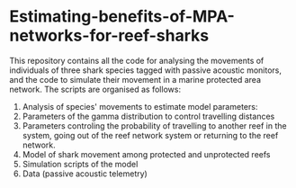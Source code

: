# Estimating-benefits-of-MPA-networks-for-reef-sharks
This repository contains all the code for analysing the movements of individuals of three shark species tagged with passive acoustic monitors, and the code to simulate their movement in a marine protected area network. The scripts are organised as follows:

1. Analysis of species' movements to estimate model parameters:
1. Parameters of the gamma distribution to control travelling distances
2. Parameters controling the probability of travelling to another reef in the system, going out of the reef network system or returning to the reef network.  
2. Model of shark movement among protected and unprotected reefs
3. Simulation scripts of the model
4. Data (passive acoustic telemetry)
